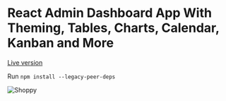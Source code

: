 # React Admin Dashboard App With Theming, Tables, Charts, Calendar, Kanban and More

[Live version](https://react-admin-dashboard-app.netlify.app/)

Run <code>npm install --legacy-peer-deps</code>

![Shoppy](https://i.ibb.co/W6g39w3/image.png)
